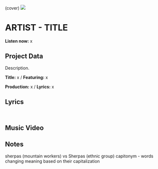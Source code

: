 (cover) ![](57175019_319474918741616_8502199518755923887_n.jpg)

# ARTIST - TITLE

**Listen now:** x

## Project Data

Description.


**Title:** x / **Featuring:** x

**Production:** x / **Lyrics:** x

## Lyrics

```


```

## Music Video


## Notes
sherpas (mountain workers) vs Sherpas (ethnic group)
capitonym - words changing meaning based on their capitalization
